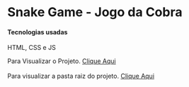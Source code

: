 # Snake Game - Jogo da Cobra

<h4> Tecnologias usadas </h4>
<p> HTML, CSS e JS </p>
  Para Visualizar o Projeto. <a href="https://avalosdev.github.io/SnakeGame/">Clique Aqui</a><br><br> 
 Para visualizar a pasta raiz do projeto. <a href="https://github.com/avalosdev/SnakeGame/tree/master">Clique Aqui</a>
<br>
